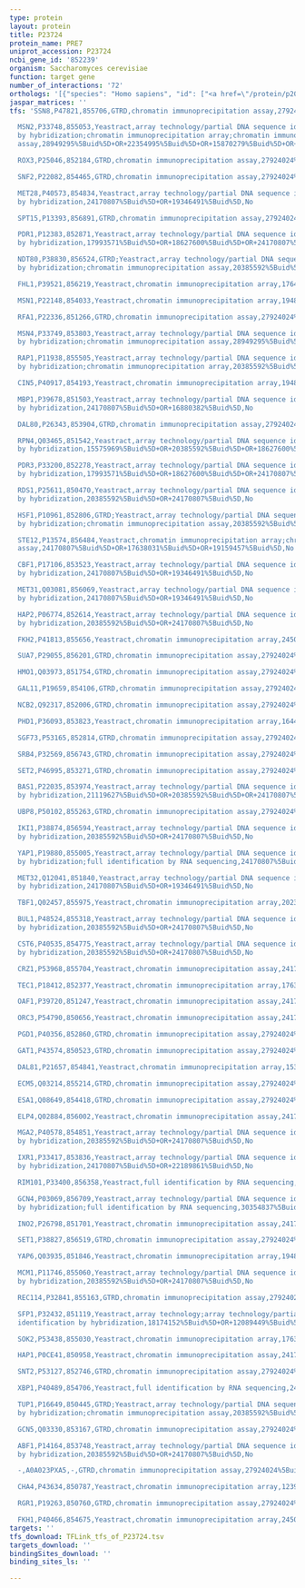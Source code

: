 ```yaml
---
type: protein
layout: protein
title: P23724
protein_name: PRE7
uniprot_accession: P23724
ncbi_gene_id: '852239'
organism: Saccharomyces cerevisiae
function: target gene
number_of_interactions: '72'
orthologs: '[{"species": "Homo sapiens", "id": ["<a href=\"/protein/p20618\">P20618</a>"]}, {"species": "Danio rerio", "id": ["<a href=\"/protein/q6drf3\">Q6DRF3</a>"]}, {"species": "Mus musculus", "id": ["<a href=\"/protein/o09061\">O09061</a>"]}, {"species": "Rattus norvegicus", "id": ["<a href=\"/protein/q6pdw4\">Q6PDW4</a>"]}, {"species": "Drosophila melanogaster", "id": ["<a href=\"/protein/p40304\">P40304</a>"]}, {"species": "Caenorhabditis elegans", "id": ["<a href=\"/protein/p34286\">P34286</a>"]}]'
jaspar_matrices: ''
tfs: 'SSN8,P47821,855706,GTRD,chromatin immunoprecipitation assay,27924024%5Buid%5D,No

  MSN2,P33748,855053,Yeastract,array technology/partial DNA sequence identification
  by hybridization;chromatin immunoprecipitation array;chromatin immunoprecipitation
  assay,28949295%5Buid%5D+OR+22354995%5Buid%5D+OR+15870279%5Buid%5D+OR+24170807%5Buid%5D,No

  ROX3,P25046,852184,GTRD,chromatin immunoprecipitation assay,27924024%5Buid%5D,No

  SNF2,P22082,854465,GTRD,chromatin immunoprecipitation assay,27924024%5Buid%5D,No

  MET28,P40573,854834,Yeastract,array technology/partial DNA sequence identification
  by hybridization,24170807%5Buid%5D+OR+19346491%5Buid%5D,No

  SPT15,P13393,856891,GTRD,chromatin immunoprecipitation assay,27924024%5Buid%5D,No

  PDR1,P12383,852871,Yeastract,array technology/partial DNA sequence identification
  by hybridization,17993571%5Buid%5D+OR+18627600%5Buid%5D+OR+24170807%5Buid%5D,No

  NDT80,P38830,856524,GTRD;Yeastract,array technology/partial DNA sequence identification
  by hybridization;chromatin immunoprecipitation assay,20385592%5Buid%5D+OR+28327289%5Buid%5D+OR+27924024%5Buid%5D+OR+24170807%5Buid%5D,No

  FHL1,P39521,856219,Yeastract,chromatin immunoprecipitation array,17646381%5Buid%5D+OR+24170807%5Buid%5D,No

  MSN1,P22148,854033,Yeastract,chromatin immunoprecipitation array,19487574%5Buid%5D+OR+12399584%5Buid%5D+OR+15343339%5Buid%5D+OR+16709784%5Buid%5D+OR+24170807%5Buid%5D,No

  RFA1,P22336,851266,GTRD,chromatin immunoprecipitation assay,27924024%5Buid%5D,No

  MSN4,P33749,853803,Yeastract,array technology/partial DNA sequence identification
  by hybridization;chromatin immunoprecipitation assay,28949295%5Buid%5D+OR+24170807%5Buid%5D+OR+15870279%5Buid%5D,No

  RAP1,P11938,855505,Yeastract,array technology/partial DNA sequence identification
  by hybridization;chromatin immunoprecipitation array,20385592%5Buid%5D+OR+24170807%5Buid%5D+OR+16709784%5Buid%5D,No

  CIN5,P40917,854193,Yeastract,chromatin immunoprecipitation array,19487574%5Buid%5D+OR+24170807%5Buid%5D,No

  MBP1,P39678,851503,Yeastract,array technology/partial DNA sequence identification
  by hybridization,24170807%5Buid%5D+OR+16880382%5Buid%5D,No

  DAL80,P26343,853904,GTRD,chromatin immunoprecipitation assay,27924024%5Buid%5D,No

  RPN4,Q03465,851542,Yeastract,array technology/partial DNA sequence identification
  by hybridization,15575969%5Buid%5D+OR+20385592%5Buid%5D+OR+18627600%5Buid%5D+OR+24170807%5Buid%5D,No

  PDR3,P33200,852278,Yeastract,array technology/partial DNA sequence identification
  by hybridization,17993571%5Buid%5D+OR+18627600%5Buid%5D+OR+24170807%5Buid%5D,No

  RDS1,P25611,850470,Yeastract,array technology/partial DNA sequence identification
  by hybridization,20385592%5Buid%5D+OR+24170807%5Buid%5D,No

  HSF1,P10961,852806,GTRD;Yeastract,array technology/partial DNA sequence identification
  by hybridization;chromatin immunoprecipitation assay,20385592%5Buid%5D+OR+27924024%5Buid%5D+OR+24170807%5Buid%5D,No

  STE12,P13574,856484,Yeastract,chromatin immunoprecipitation array;chromatin immunoprecipitation
  assay,24170807%5Buid%5D+OR+17638031%5Buid%5D+OR+19159457%5Buid%5D,No

  CBF1,P17106,853523,Yeastract,array technology/partial DNA sequence identification
  by hybridization,24170807%5Buid%5D+OR+19346491%5Buid%5D,No

  MET31,Q03081,856069,Yeastract,array technology/partial DNA sequence identification
  by hybridization,24170807%5Buid%5D+OR+19346491%5Buid%5D,No

  HAP2,P06774,852614,Yeastract,array technology/partial DNA sequence identification
  by hybridization,20385592%5Buid%5D+OR+24170807%5Buid%5D,No

  FKH2,P41813,855656,Yeastract,chromatin immunoprecipitation array,24504085%5Buid%5D+OR+24170807%5Buid%5D,No

  SUA7,P29055,856201,GTRD,chromatin immunoprecipitation assay,27924024%5Buid%5D,No

  HMO1,Q03973,851754,GTRD,chromatin immunoprecipitation assay,27924024%5Buid%5D,No

  GAL11,P19659,854106,GTRD,chromatin immunoprecipitation assay,27924024%5Buid%5D,No

  NCB2,Q92317,852006,GTRD,chromatin immunoprecipitation assay,27924024%5Buid%5D,No

  PHD1,P36093,853823,Yeastract,chromatin immunoprecipitation array,16449570%5Buid%5D+OR+24170807%5Buid%5D,No

  SGF73,P53165,852814,GTRD,chromatin immunoprecipitation assay,27924024%5Buid%5D,No

  SRB4,P32569,856743,GTRD,chromatin immunoprecipitation assay,27924024%5Buid%5D,No

  SET2,P46995,853271,GTRD,chromatin immunoprecipitation assay,27924024%5Buid%5D,No

  BAS1,P22035,853974,Yeastract,array technology/partial DNA sequence identification
  by hybridization,21119627%5Buid%5D+OR+20385592%5Buid%5D+OR+24170807%5Buid%5D,No

  UBP8,P50102,855263,GTRD,chromatin immunoprecipitation assay,27924024%5Buid%5D,No

  IKI1,P38874,856594,Yeastract,array technology/partial DNA sequence identification
  by hybridization,20385592%5Buid%5D+OR+24170807%5Buid%5D,No

  YAP1,P19880,855005,Yeastract,array technology/partial DNA sequence identification
  by hybridization;full identification by RNA sequencing,24170807%5Buid%5D+OR+18627600%5Buid%5D+OR+26389527%5Buid%5D,No

  MET32,Q12041,851840,Yeastract,array technology/partial DNA sequence identification
  by hybridization,24170807%5Buid%5D+OR+19346491%5Buid%5D,No

  TBF1,Q02457,855975,Yeastract,chromatin immunoprecipitation array,20231876%5Buid%5D+OR+24170807%5Buid%5D,No

  BUL1,P48524,855318,Yeastract,array technology/partial DNA sequence identification
  by hybridization,20385592%5Buid%5D+OR+24170807%5Buid%5D,No

  CST6,P40535,854775,Yeastract,array technology/partial DNA sequence identification
  by hybridization,20385592%5Buid%5D+OR+24170807%5Buid%5D,No

  CRZ1,P53968,855704,Yeastract,chromatin immunoprecipitation assay,24170807%5Buid%5D+OR+27544903%5Buid%5D,No

  TEC1,P18412,852377,Yeastract,chromatin immunoprecipitation array,17638031%5Buid%5D+OR+24170807%5Buid%5D,No

  OAF1,P39720,851247,Yeastract,chromatin immunoprecipitation assay,24170807%5Buid%5D+OR+30073202%5Buid%5D,No

  ORC3,P54790,850656,Yeastract,chromatin immunoprecipitation assay,24170807%5Buid%5D+OR+30073202%5Buid%5D,No

  PGD1,P40356,852860,GTRD,chromatin immunoprecipitation assay,27924024%5Buid%5D,No

  GAT1,P43574,850523,GTRD,chromatin immunoprecipitation assay,27924024%5Buid%5D,No

  DAL81,P21657,854841,Yeastract,chromatin immunoprecipitation array,15343339%5Buid%5D+OR+24170807%5Buid%5D,No

  ECM5,Q03214,855214,GTRD,chromatin immunoprecipitation assay,27924024%5Buid%5D,No

  ESA1,Q08649,854418,GTRD,chromatin immunoprecipitation assay,27924024%5Buid%5D,No

  ELP4,Q02884,856002,Yeastract,chromatin immunoprecipitation assay,24170807%5Buid%5D+OR+30073202%5Buid%5D,No

  MGA2,P40578,854851,Yeastract,array technology/partial DNA sequence identification
  by hybridization,20385592%5Buid%5D+OR+24170807%5Buid%5D,No

  IXR1,P33417,853836,Yeastract,array technology/partial DNA sequence identification
  by hybridization,24170807%5Buid%5D+OR+22189861%5Buid%5D,No

  RIM101,P33400,856358,Yeastract,full identification by RNA sequencing,26751950%5Buid%5D+OR+24170807%5Buid%5D,No

  GCN4,P03069,856709,Yeastract,array technology/partial DNA sequence identification
  by hybridization;full identification by RNA sequencing,30354837%5Buid%5D+OR+24170807%5Buid%5D+OR+19346491%5Buid%5D,No

  INO2,P26798,851701,Yeastract,chromatin immunoprecipitation assay,24170807%5Buid%5D+OR+30073202%5Buid%5D,No

  SET1,P38827,856519,GTRD,chromatin immunoprecipitation assay,27924024%5Buid%5D,No

  YAP6,Q03935,851846,Yeastract,chromatin immunoprecipitation array,19487574%5Buid%5D+OR+24170807%5Buid%5D,No

  MCM1,P11746,855060,Yeastract,array technology/partial DNA sequence identification
  by hybridization,20385592%5Buid%5D+OR+24170807%5Buid%5D,No

  REC114,P32841,855163,GTRD,chromatin immunoprecipitation assay,27924024%5Buid%5D,No

  SFP1,P32432,851119,Yeastract,array technology;array technology/partial DNA sequence
  identification by hybridization,18174152%5Buid%5D+OR+12089449%5Buid%5D+OR+20385592%5Buid%5D+OR+15466158%5Buid%5D+OR+24170807%5Buid%5D,No

  SOK2,P53438,855030,Yeastract,chromatin immunoprecipitation array,17638031%5Buid%5D+OR+24170807%5Buid%5D,No

  HAP1,P0CE41,850958,Yeastract,chromatin immunoprecipitation assay,24170807%5Buid%5D+OR+30073202%5Buid%5D,No

  SNT2,P53127,852746,GTRD,chromatin immunoprecipitation assay,27924024%5Buid%5D,No

  XBP1,P40489,854706,Yeastract,full identification by RNA sequencing,24170807%5Buid%5D+OR+24204289%5Buid%5D,No

  TUP1,P16649,850445,GTRD;Yeastract,array technology/partial DNA sequence identification
  by hybridization;chromatin immunoprecipitation assay,20385592%5Buid%5D+OR+27924024%5Buid%5D+OR+24170807%5Buid%5D,No

  GCN5,Q03330,853167,GTRD,chromatin immunoprecipitation assay,27924024%5Buid%5D,No

  ABF1,P14164,853748,Yeastract,array technology/partial DNA sequence identification
  by hybridization,20385592%5Buid%5D+OR+24170807%5Buid%5D,No

  -,A0A023PXA5,-,GTRD,chromatin immunoprecipitation assay,27924024%5Buid%5D,No

  CHA4,P43634,850787,Yeastract,chromatin immunoprecipitation array,12399584%5Buid%5D+OR+24170807%5Buid%5D,No

  RGR1,P19263,850760,GTRD,chromatin immunoprecipitation assay,27924024%5Buid%5D,No

  FKH1,P40466,854675,Yeastract,chromatin immunoprecipitation array,24504085%5Buid%5D+OR+24170807%5Buid%5D,No'
targets: ''
tfs_download: TFLink_tfs_of_P23724.tsv
targets_download: ''
bindingSites_download: ''
binding_sites_ls: ''

---
```

